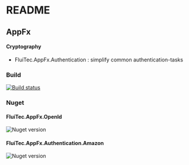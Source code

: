 # README #

## AppFx ##

#### Cryptography ####
* FluiTec.AppFx.Authentication : simplify common authentication-tasks

### Build ###
[![Build status](https://ci.appveyor.com/api/projects/status/58n8lfnp6cl45quc?svg=true)](https://ci.appveyor.com/project/IInvocation/fluitec-appfx-authentication)

### Nuget ###
#### FluiTec.AppFx.OpenId ####
![Nuget version](https://img.shields.io/nuget/v/FluiTec.AppFx.OpenId.svg)

#### FluiTec.AppFx.Authentication.Amazon ####
![Nuget version](https://img.shields.io/nuget/v/FluiTec.AppFx.Authentication.Amazon.svg)